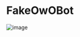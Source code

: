 # FakeOwOBot
![image](https://user-images.githubusercontent.com/99714729/156288709-6fa9bd8b-8210-442f-bed0-619a068b70d4.png)

